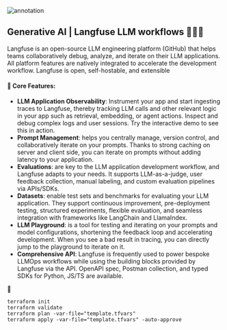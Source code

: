 ![annotation](https://github.com/user-attachments/assets/30898333-fbee-45d2-bcb3-71898b85fc0f)


## Generative AI | Langfuse LLM workflows 🚀🚀🚀
Langfuse is an open-source LLM engineering platform (GitHub) that helps teams collaboratively debug, analyze, and iterate on their LLM applications. All platform features are natively integrated to accelerate the development workflow. Langfuse is open, self-hostable, and extensible

#### 🧱 Core Features:
   - **LLM Application Observability**: Instrument your app and start ingesting traces to Langfuse, thereby tracking LLM calls and other relevant logic in your app such as retrieval, embedding, or agent actions. Inspect and debug complex logs and user sessions. Try the interactive demo to see this in action.
   - **Prompt Management**: helps you centrally manage, version control, and collaboratively iterate on your prompts. Thanks to strong caching on server and client side, you can iterate on prompts without adding latency to your application.
   - **Evaluations**: are key to the LLM application development workflow, and Langfuse adapts to your needs. It supports LLM-as-a-judge, user feedback collection, manual labeling, and custom evaluation pipelines via APIs/SDKs.
   - **Datasets**: enable test sets and benchmarks for evaluating your LLM application. They support continuous improvement, pre-deployment testing, structured experiments, flexible evaluation, and seamless integration with frameworks like LangChain and LlamaIndex.
   - **LLM Playground**: is a tool for testing and iterating on your prompts and model configurations, shortening the feedback loop and accelerating development. When you see a bad result in tracing, you can directly jump to the playground to iterate on it.
   - **Comprehensive API**: Langfuse is frequently used to power bespoke LLMOps workflows while using the building blocks provided by Langfuse via the API. OpenAPI spec, Postman collection, and typed SDKs for Python, JS/TS are available.


🚀 
```
terraform init
terraform validate
terraform plan -var-file="template.tfvars"
terraform apply -var-file="template.tfvars" -auto-approve
```




